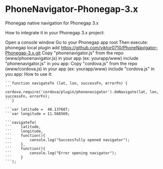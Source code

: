 PhoneNavigator-Phonegap-3.x
===========================

Phonegap native navigation for Phonegap 3.x

How to integrate it in your Phonegap 3.x project:

Open a console window
Go to your Phonegap app root
Then execute: phonegap local plugin add https://github.com/viktor0710/PhoneNavigator-Phonegap-3.x.git
Copy "phonenavigator.js" from the repo (www/phonenavigator.js) in your app (ex: yourapp/www)
include "phonenavigator.js" in you app:
Copy "cordova.js" from the repo (www/cordova.js) in your app (ex: yourapp/www)
include "cordova.js" in you app:
How to use it:

```//function declaration
```function navigateTo (lat, lon, successFn, errorFn) {
```    cordova.require('cordova/plugin/phonenavigator').doNavigate(lat, lon, successFn, errorFn);
```}
```
```//set lat and lon variables. Most probably read them from the UI
```var latitude =  48.137607;
```var longitude = 11.568569;
```
```//call function
```navigateTo(
```    latitude,
```    longitude,
```    function(){
```        console.log("Successfully opened navigator");
```    },
```    function(){
```        console.log("Error opening navigator");
```    }
```);
